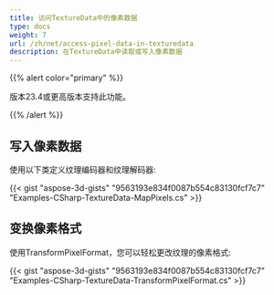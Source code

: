 ```yaml
---
title: 访问TextureData中的像素数据
type: docs
weight: 7
url: /zh/net/access-pixel-data-in-texturedata
description: 在TextureData中读取或写入像素数据
---
```

{{% alert color="primary" %}}

版本23.4或更高版本支持此功能。

{{% /alert %}}



##  **写入像素数据**

使用以下类定义纹理编码器和纹理解码器:


{{< gist "aspose-3d-gists" "9563193e834f0087b554c83130fcf7c7" "Examples-CSharp-TextureData-MapPixels.cs" >}}

##  **变换像素格式**

使用TransformPixelFormat，您可以轻松更改纹理的像素格式:

{{< gist "aspose-3d-gists" "9563193e834f0087b554c83130fcf7c7" "Examples-CSharp-TextureData-TransformPixelFormat.cs" >}}
